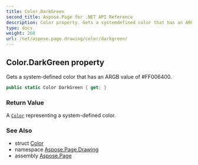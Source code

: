 ```yaml
---
title: Color.DarkGreen
second_title: Aspose.Page for .NET API Reference
description: Color property. Gets a systemdefined color that has an ARGB value of FF006400
type: docs
weight: 260
url: /net/aspose.page.drawing/color/darkgreen/
---
```

## Color.DarkGreen property

Gets a system-defined color that has an ARGB value of #FF006400.

```csharp
public static Color DarkGreen { get; }
```

### Return Value

A [`Color`](../) representing a system-defined color.

### See Also

* struct [Color](../)
* namespace [Aspose.Page.Drawing](../../color/)
* assembly [Aspose.Page](../../../)


